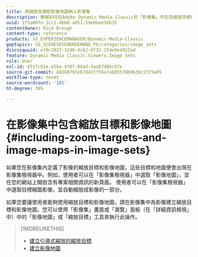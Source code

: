 ```yaml
---
title: 將縮放目標和影像地圖納入影像集
description: 瞭解如何在Adobe Dynamic Media Classic的「影像集」中包含縮放目標和影像地圖。
uuid: 1f5a00fe-3cc2-4668-a051-59e0bee50b35
contentOwner: Rick Brough
content-type: reference
products: SG_EXPERIENCEMANAGER/Dynamic-Media-Classic
geptopics: SG_SCENESEVENONDEMAND_PK/categories/image_sets
discoiquuid: ef0c292f-3240-4c62-8f32-25de8e4922ad
feature: Dynamic Media Classic,Viewers,Image Sets
role: User
exl-id: e51fc81e-e5be-4f07-80ad-3aa87d8bc87e
source-git-commit: d43b0791e67d43ff56a7ab85570b9639c2375e05
workflow-type: tm+mt
source-wordcount: '165'
ht-degree: 38%

---
```


# 在影像集中包含縮放目標和影像地圖{#including-zoom-targets-and-image-maps-in-image-sets}

如果您在影像集內定義了影像的縮放目標和影像地圖，這些目標和地圖便會出現在影像集檢視器中。例如，使用者可以在「影像集檢視器」中選取「影像地圖」，並在您的網站上開啟含有專案相關資訊的新頁面。 使用者可以在「影像集檢視器」中選取目標縮圖影像，並自動縮放成影像的一部分。

如果您要讓使用者能夠使用縮放目標和影像地圖，請在影像集中為影像建立縮放目標和影像地圖。您可以使用「影像集」畫面或「瀏覽」面板（在「詳細資訊檢視」中）中的「影像地圖」或「縮放目標」工具來執行此操作。

>[!MORELIKETHIS]
>
>* [建立引導式縮放的縮放目標](creating-zoom-targets-guided-zoom.md#creating_zoom_targets_for_guided_zoom)
>* [建立影像地圖](creating-image-maps.md#creating_image_maps)

